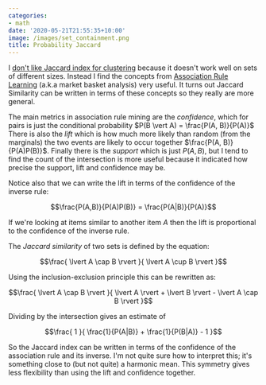 ```yaml
---
categories:
- math
date: '2020-05-21T21:55:35+10:00'
image: /images/set_containment.png
title: Probability Jaccard
---
```


I [don't like Jaccard index for clustering](/jaccard-containment) because it doesn't work well on sets of different sizes.
Instead I find the concepts from [Association Rule Learning](https://en.wikipedia.org/wiki/Association_rule_learning) (a.k.a market basket analysis) very useful.
It turns out Jaccard Similarity can be written in terms of these concepts so they really are more general.

The main metrics in association rule mining are the *confidence*, which for pairs is just the conditional probability $P(B \vert A) = \frac{P(A, B)}{P(A)}$
There is also the *lift* which is how much more likely than random (from the marginals) the two events are likely to occur together $\frac{P(A, B)}{P(A)P(B)}$.
Finally there is the *support* which is just $P(A, B)$, but I tend to find the count of the intersection is more useful because it indicated how precise the support, lift and confidence may be.


Notice also that we can write the lift in terms of the confidence of the inverse rule:

$$\frac{P(A,B)}{P(A)P(B)} = \frac{P(A|B)}{P(A)}$$

If we're looking at items similar to another item *A* then the lift is proportional to the confidence of the inverse rule.

The *Jaccard similarity* of two sets is defined by the equation:

$$\frac{ \lvert A \cap B \rvert }{ \lvert A \cup B \rvert }$$

Using the inclusion-exclusion principle this can be rewritten as:

$$\frac{ \lvert A \cap B \rvert }{ \lvert A \rvert + \lvert B \rvert - \lvert A \cap B \rvert }$$

Dividing by the intersection gives an estimate of

$$\frac{ 1 }{ \frac{1}{P(A|B)} + \frac{1}{P(B|A)} - 1 }$$

So the Jaccard index can be written in terms of the confidence of the association rule and its inverse.
I'm not quite sure how to interpret this; it's something close to (but not quite) a harmonic mean.
This symmetry gives less flexibility than using the lift and confidence together.